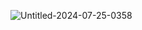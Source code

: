 ![Untitled-2024-07-25-0358](https://github.com/user-attachments/assets/8ad3722e-2bc9-4852-8b8a-24108b717a0e)
